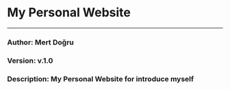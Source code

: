 <h1> My Personal Website </h1>
<hr>
<h3> Author: Mert Doğru </h3>
<h3> Version: v.1.0 </h3>
<h3> Description: My Personal Website for introduce myself </h3>
